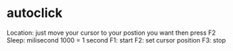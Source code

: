 # autoclick
Location: just move your cursor to your postion you want then press F2
Sleep: milisecond 1000 = 1 second
F1: start
F2: set cursor position
F3: stop
